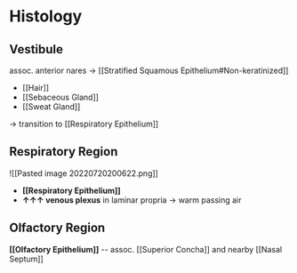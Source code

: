 # Histology


## Vestibule
assoc. anterior nares → [[Stratified Squamous Epithelium#Non-keratinized]]
- [[Hair]]
- [[Sebaceous Gland]]
- [[Sweat Gland]]

→ transition to [[Respiratory Epithelium]]

## Respiratory Region

![[Pasted image 20220720200622.png]]

- **[[Respiratory Epithelium]]**
- **↑↑↑ venous plexus** in laminar propria → warm passing air

## Olfactory Region
**[[Olfactory Epithelium]]** -- assoc. [[Superior Concha]] and nearby [[Nasal Septum]]